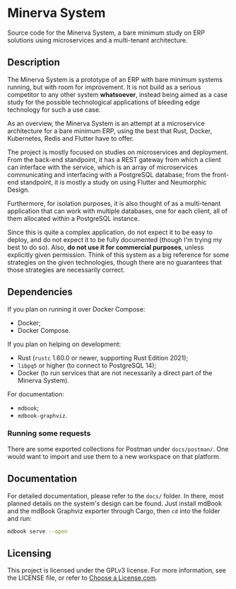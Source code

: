 # Minerva System

Source code for the Minerva System, a bare minimum study on ERP solutions
using microservices and a multi-tenant architecture.

## Description

The Minerva System is a prototype of an ERP with bare minimum systems running,
but with room for improvement. It is not build as a serious competitor to any
other system **whatsoever**, instead being aimed as a case study for the
possible technological applications of bleeding edge technology for such a
use case.

As an overview, the Minerva System is an attempt at a microservice architecture
for a bare minimum ERP, using the best that Rust, Docker, Kubernetes, Redis and
Flutter have to offer.

The project is mostly focused on studies on microservices and deployment. From
the back-end standpoint, it has a REST gateway from which a client can interface
with the service, which is an array of microservices communicating and interfacing
with a PostgreSQL database; from the front-end standpoint, it is mostly a study
on using Flutter and Neumorphic Design.

Furthermore, for isolation purposes, it is also thought of as a multi-tenant
application that can work with multiple databases, one for each client, all of them
allocated within a PostgreSQL instance.

Since this is quite a complex application, do not expect it to be easy to deploy,
and do not expect it to be fully documented (though I'm trying my best to do so).
Also, **do not use it for commercial purposes**, unless explicitly given permission.
Think of this system as a big reference for some strategies on the given technologies,
though there are no guarantees that those strategies are necessarily correct.

## Dependencies

If you plan on running it over Docker Compose:

- Docker;
- Docker Compose.

If you plan on helping on development:

- Rust (`rustc` 1.60.0 or newer, supporting Rust Edition 2021);
- `libpq5` or higher (to connect to PostgreSQL 14);
- Docker (to run services that are not necessarily a direct part of the Minerva System).

For documentation:

- `mdbook`;
- `mdbook-graphviz`.

### Running some requests

There are some exported collections for Postman under `docs/postman/`. One would
want to import and use them to a new workspace on that platform.

## Documentation

For detailed documentation, please refer to the `docs/` folder. In there, most
planned details on the system's design can be found. Just install mdBook and
the mdBook Graphviz exporter through Cargo, then `cd` into the folder and
run:

```bash
mdbook serve --open
```

## Licensing

This project is licensed under the GPLv3 license. For more information, see
the LICENSE file, or refer to [Choose a License.com](https:///choosealicense.com).

